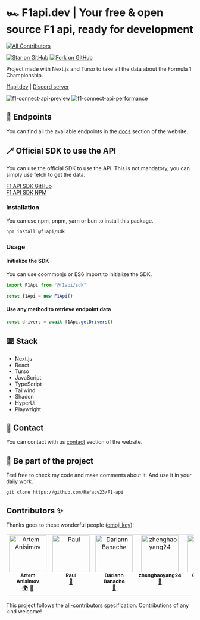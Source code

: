 # 🏎️ F1api.dev | Your free & open source F1 api, ready for development

<!-- ALL-CONTRIBUTORS-BADGE:START - Do not remove or modify this section -->
[![All Contributors](https://img.shields.io/badge/all_contributors-6-orange.svg?style=flat-square)](#contributors-)
<!-- ALL-CONTRIBUTORS-BADGE:END -->

[![Star on GitHub](https://img.shields.io/github/stars/rafacv23/F1-api?style=social)](https://github.com/rafacv23/F1-api) [![Fork on GitHub](https://img.shields.io/github/forks/rafacv23/F1-api?style=social)](https://github.com/rafacv23/F1-api/fork)

Project made with Next.js and Turso to take all the data about the Formula 1 Championship.

[f1api.dev](https://f1api.dev) | [Discord server](https://discord.gg/WHG9THxjqM)

![f1-connect-api-preview](https://i.imgur.com/BDxpw46.png)
![f1-connect-api-performance](https://i.imgur.com/9FiC5VK.png)

## 🛫 Endpoints

You can find all the available endpoints in the [docs](https://f1api.dev/docs) section of the website.

## 🪄 Official SDK to use the API

You can use the official SDK to use the API. This is not mandatory, you can simply use fetch to get the data.

[F1 API SDK GitHub](https://github.com/Rafacv23/f1api-sdk) <br>
[F1 API SDK NPM](https://www.npmjs.com/package/@f1api/sdk)

### Installation

You can use npm, pnpm, yarn or bun to install this package.

```bash
npm install @f1api/sdk
```

### Usage

#### Initialize the SDK

You can use coommonjs or ES6 import to initialize the SDK.

```js
import F1Api from "@f1api/sdk"

const f1Api = new F1Api()
```

#### Use any method to retrieve endpoint data

```js
const drivers = await f1Api.getDrivers()
```

## ⌨️ Stack

- Next.js
- React
- Turso
- JavaScript
- TypeScript
- Tailwind
- Shadcn
- HyperUi
- Playwright

## 📱 Contact

You can contact with us [contact](https://f1api.dev/contact) section of the website.

## 👀 Be part of the project

Feel free to check my code and make comments about it. And use it in your daily work.

```
git clone https://github.com/Rafacv23/F1-api
```

## Contributors ✨

Thanks goes to these wonderful people ([emoji key](https://allcontributors.org/docs/en/emoji-key)):

<!-- ALL-CONTRIBUTORS-LIST:START - Do not remove or modify this section -->
<!-- prettier-ignore-start -->
<!-- markdownlint-disable -->
<table>
  <tbody>
    <tr>
      <td align="center" valign="top" width="14.28%"><a href="https://github.com/mbhusty"><img src="https://avatars.githubusercontent.com/u/7149699?v=4?s=100" width="100px;" alt="Artem Anisimov"/><br /><sub><b>Artem Anisimov</b></sub></a><br /><a href="#translation-mbhusty" title="Translation">🌍</a> <a href="https://github.com/Rafacv23/F1-api/issues?q=author%3Ambhusty" title="Bug reports">🐛</a></td>
      <td align="center" valign="top" width="14.28%"><a href="https://github.com/brzzdev"><img src="https://avatars.githubusercontent.com/u/15687450?v=4?s=100" width="100px;" alt="Paul"/><br /><sub><b>Paul</b></sub></a><br /><a href="https://github.com/Rafacv23/F1-api/issues?q=author%3Abrzzdev" title="Bug reports">🐛</a></td>
      <td align="center" valign="top" width="14.28%"><a href="https://github.com/didoub74-off"><img src="https://avatars.githubusercontent.com/u/120744788?v=4?s=100" width="100px;" alt="Darlann Banache"/><br /><sub><b>Darlann Banache</b></sub></a><br /><a href="https://github.com/Rafacv23/F1-api/issues?q=author%3Adidoub74-off" title="Bug reports">🐛</a></td>
      <td align="center" valign="top" width="14.28%"><a href="https://zhenghaoyang.cn"><img src="https://avatars.githubusercontent.com/u/95458562?v=4?s=100" width="100px;" alt="zhenghaoyang24"/><br /><sub><b>zhenghaoyang24</b></sub></a><br /><a href="#ideas-zhenghaoyang24" title="Ideas, Planning, & Feedback">🤔</a></td>
      <td align="center" valign="top" width="14.28%"><a href="https://github.com/ChuanZhiMa0415"><img src="https://avatars.githubusercontent.com/u/178723200?v=4?s=100" width="100px;" alt="Chanzy ma"/><br /><sub><b>Chanzy ma</b></sub></a><br /><a href="https://github.com/Rafacv23/F1-api/issues?q=author%3AChuanZhiMa0415" title="Bug reports">🐛</a></td>
      <td align="center" valign="top" width="14.28%"><a href="https://solidewebservices.com"><img src="https://avatars.githubusercontent.com/u/4710062?v=4?s=100" width="100px;" alt="Jelger Haanstra"/><br /><sub><b>Jelger Haanstra</b></sub></a><br /><a href="#design-jghaanstra" title="Design">🎨</a></td>
    </tr>
  </tbody>
</table>

<!-- markdownlint-restore -->
<!-- prettier-ignore-end -->

<!-- ALL-CONTRIBUTORS-LIST:END -->

This project follows the [all-contributors](https://github.com/all-contributors/all-contributors) specification. Contributions of any kind welcome!
